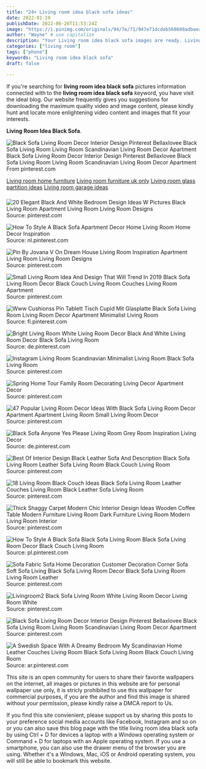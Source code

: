 ```yaml
---
title: "24+ Living room idea black sofa ideas"
date: 2022-01-19
publishDate: 2022-06-26T11:53:24Z
image: "https://i.pinimg.com/originals/94/7e/71/947e71dcdab568608adbaeae87038a59.jpg"
author: "Wayne" # use capitalize
description: "Your Living room idea black sofa images are ready. Living room idea black sofa are a topic that is being searched for and liked by netizens today. You can Get the Living room idea black sofa files here. Get all royalty-free vectors."
categories: ["living room"]
tags: ["phone"]
keywords: "Living room idea black sofa"
draft: false

---
```


If you're searching for **living room idea black sofa** pictures information connected with to the **living room idea black sofa** keyword, you have visit the ideal  blog.  Our website frequently  gives you  suggestions  for downloading  the maximum  quality video and image  content, please kindly hunt and locate more enlightening video content and images  that fit your interests.

**Living Room Idea Black Sofa**. 

![Black Sofa Living Room Decor Interior Design Pinterest Bellaxlovee Black Sofa Living Room Living Room Scandinavian Living Room Decor Apartment](https://i.pinimg.com/originals/12/f6/ea/12f6ea6ff560f201cc8d85fddc12f574.jpg "Black Sofa Living Room Decor Interior Design Pinterest Bellaxlovee Black Sofa Living Room Living Room Scandinavian Living Room Decor Apartment")
Black Sofa Living Room Decor Interior Design Pinterest Bellaxlovee Black Sofa Living Room Living Room Scandinavian Living Room Decor Apartment From pinterest.com

[Living room home furniture](/living-room-home-furniture/)
[Living room furniture uk only](/living-room-furniture-uk-only/)
[Living room glass partition ideas](/living-room-glass-partition-ideas/)
[Living room garage ideas](/living-room-garage-ideas/)



### 

 


![20 Elegant Black And White Bedroom Design Ideas W Pictures Black Living Room Apartment Living Room Living Room Designs](https://i.pinimg.com/originals/cd/f1/10/cdf110fa2b93c07f35c57a4970f4d559.jpg "20 Elegant Black And White Bedroom Design Ideas W Pictures Black Living Room Apartment Living Room Living Room Designs")
Source: pinterest.com

 

![How To Style A Black Sofa Apartment Decor Home Living Room Home Decor Inspiration](https://i.pinimg.com/originals/ec/e0/6e/ece06eb83defd4540888a4a1883cd7e5.jpg "How To Style A Black Sofa Apartment Decor Home Living Room Home Decor Inspiration")
Source: nl.pinterest.com

 

![Pin By Jovana V On Dream House Living Room Inspiration Apartment Living Room Living Room Designs](https://i.pinimg.com/originals/6d/42/4e/6d424e8ba2fd2c7154a5d46f789b6e25.jpg "Pin By Jovana V On Dream House Living Room Inspiration Apartment Living Room Living Room Designs")
Source: pinterest.com

 

![Small Living Room Idea And Design That Will Trend In 2019 Black Sofa Living Room Decor Black Couch Living Room Couches Living Room Apartment](https://i.pinimg.com/originals/04/cf/25/04cf25bcd1268930da56f993a533b44f.jpg "Small Living Room Idea And Design That Will Trend In 2019 Black Sofa Living Room Decor Black Couch Living Room Couches Living Room Apartment")
Source: pinterest.com

 

![Www Cushionss Pin Tablett Tisch Cupid Mit Glasplatte Black Sofa Living Room Living Room Decor Apartment Minimalist Living Room](https://i.pinimg.com/736x/6b/0a/63/6b0a63dff5993501cdc49eaa004c70ce.jpg "Www Cushionss Pin Tablett Tisch Cupid Mit Glasplatte Black Sofa Living Room Living Room Decor Apartment Minimalist Living Room")
Source: fi.pinterest.com

 

![Bright Living Room White Living Room Decor Black And White Living Room Decor Black Sofa Living Room](https://i.pinimg.com/originals/75/a4/fe/75a4feac5b342a8c4740595bde57658e.png "Bright Living Room White Living Room Decor Black And White Living Room Decor Black Sofa Living Room")
Source: de.pinterest.com

 

![Instagram Living Room Scandinavian Minimalist Living Room Black Sofa Living Room](https://i.pinimg.com/originals/f8/37/e5/f837e5a8c24545543ce166389602a907.jpg "Instagram Living Room Scandinavian Minimalist Living Room Black Sofa Living Room")
Source: pinterest.com

 

![Spring Home Tour Family Room Decorating Living Decor Apartment Decor](https://i.pinimg.com/originals/61/58/eb/6158ebb002f72822c2dea4e61e27eb20.jpg "Spring Home Tour Family Room Decorating Living Decor Apartment Decor")
Source: pinterest.com

 

![47 Popular Living Room Decor Ideas With Black Sofa Living Room Decor Apartment Apartment Living Room Small Living Room Decor](https://i.pinimg.com/originals/fe/f3/70/fef3707d53933519b38de75860174c24.png "47 Popular Living Room Decor Ideas With Black Sofa Living Room Decor Apartment Apartment Living Room Small Living Room Decor")
Source: pinterest.com

 

![Black Sofa Anyone Yes Please Living Room Grey Room Inspiration Living Decor](https://i.pinimg.com/originals/a3/95/45/a395458c0395db986c5534c524e4338e.jpg "Black Sofa Anyone Yes Please Living Room Grey Room Inspiration Living Decor")
Source: de.pinterest.com

 

![Best Of Interior Design Black Leather Sofa And Description Black Sofa Living Room Leather Sofa Living Room Black Couch Living Room](https://i.pinimg.com/564x/6e/18/61/6e186184dfb0037eef48f1d5d76dbb21.jpg "Best Of Interior Design Black Leather Sofa And Description Black Sofa Living Room Leather Sofa Living Room Black Couch Living Room")
Source: pinterest.com

 

![18 Living Room Black Couch Ideas Black Sofa Living Room Leather Couches Living Room Black Leather Sofa Living Room](https://i.pinimg.com/originals/cf/6d/b1/cf6db17b6bbd193302f64cbf71af0040.jpg "18 Living Room Black Couch Ideas Black Sofa Living Room Leather Couches Living Room Black Leather Sofa Living Room")
Source: pinterest.com

 

![Thick Shaggy Carpet Modern Chic Interior Design Ideas Wooden Coffee Table Modern Furniture Living Room Dark Furniture Living Room Modern Living Room Interior](https://i.pinimg.com/originals/99/49/a4/9949a494a11049139f13bc09d7f55589.jpg "Thick Shaggy Carpet Modern Chic Interior Design Ideas Wooden Coffee Table Modern Furniture Living Room Dark Furniture Living Room Modern Living Room Interior")
Source: pinterest.com

 

![How To Style A Black Sofa Black Sofa Living Room Black Sofa Living Room Decor Black Couch Living Room](https://i.pinimg.com/564x/d1/8f/bf/d18fbf831023b09b6661761dfa7c459d.jpg "How To Style A Black Sofa Black Sofa Living Room Black Sofa Living Room Decor Black Couch Living Room")
Source: pl.pinterest.com

 

![Sofa Fabric Sofa Home Decoration Customer Decoration Corner Sofa Soft Sofa Living Black Sofa Living Room Decor Black Sofa Living Room Living Room Leather](https://i.pinimg.com/originals/98/31/93/983193cf0ce278106fcc7c4ebf3bf60d.jpg "Sofa Fabric Sofa Home Decoration Customer Decoration Corner Sofa Soft Sofa Living Black Sofa Living Room Decor Black Sofa Living Room Living Room Leather")
Source: pinterest.com

 

![Livingroom2 Black Sofa Living Room White Living Room Decor Living Room White](https://i.pinimg.com/originals/87/69/1b/87691b16eea9a6b22f7fcc1ecf952a31.jpg "Livingroom2 Black Sofa Living Room White Living Room Decor Living Room White")
Source: pinterest.com

 

![Black Sofa Living Room Decor Interior Design Pinterest Bellaxlovee Black Sofa Living Room Living Room Scandinavian Living Room Decor Apartment](https://i.pinimg.com/originals/12/f6/ea/12f6ea6ff560f201cc8d85fddc12f574.jpg "Black Sofa Living Room Decor Interior Design Pinterest Bellaxlovee Black Sofa Living Room Living Room Scandinavian Living Room Decor Apartment")
Source: pinterest.com

 

![A Swedish Space With A Dreamy Bedroom My Scandinavian Home Leather Couches Living Room Black Sofa Living Room Black Couch Living Room](https://i.pinimg.com/originals/94/7e/71/947e71dcdab568608adbaeae87038a59.jpg "A Swedish Space With A Dreamy Bedroom My Scandinavian Home Leather Couches Living Room Black Sofa Living Room Black Couch Living Room")
Source: ar.pinterest.com

 

This site is an open community for users to share their favorite wallpapers on the internet, all images or pictures in this website are for personal wallpaper use only, it is stricly prohibited to use this wallpaper for commercial purposes, if you are the author and find this image is shared without your permission, please kindly raise a DMCA report to Us.

If you find this site convienient, please support us by sharing this posts to your preference social media accounts like Facebook, Instagram and so on or you can also save this blog page with the title living room idea black sofa by using Ctrl + D for devices a laptop with a Windows operating system or Command + D for laptops with an Apple operating system. If you use a smartphone, you can also use the drawer menu of the browser you are using. Whether it's a Windows, Mac, iOS or Android operating system, you will still be able to bookmark this website.
